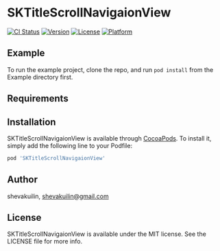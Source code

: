 # SKTitleScrollNavigaionView

[![CI Status](https://img.shields.io/travis/shevakuilin/SKTitleScrollNavigaionView.svg?style=flat)](https://travis-ci.org/shevakuilin/SKTitleScrollNavigaionView)
[![Version](https://img.shields.io/cocoapods/v/SKTitleScrollNavigaionView.svg?style=flat)](https://cocoapods.org/pods/SKTitleScrollNavigaionView)
[![License](https://img.shields.io/cocoapods/l/SKTitleScrollNavigaionView.svg?style=flat)](https://cocoapods.org/pods/SKTitleScrollNavigaionView)
[![Platform](https://img.shields.io/cocoapods/p/SKTitleScrollNavigaionView.svg?style=flat)](https://cocoapods.org/pods/SKTitleScrollNavigaionView)

## Example

To run the example project, clone the repo, and run `pod install` from the Example directory first.

## Requirements

## Installation

SKTitleScrollNavigaionView is available through [CocoaPods](https://cocoapods.org). To install
it, simply add the following line to your Podfile:

```ruby
pod 'SKTitleScrollNavigaionView'
```

## Author

shevakuilin, shevakuilin@gmail.com

## License

SKTitleScrollNavigaionView is available under the MIT license. See the LICENSE file for more info.
